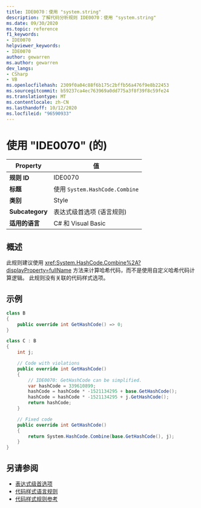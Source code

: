```yaml
---
title: IDE0070：使用 "system.string"
description: 了解代码分析规则 IDE0070：使用 "system.string"
ms.date: 09/30/2020
ms.topic: reference
f1_keywords:
- IDE0070
helpviewer_keywords:
- IDE0070
author: gewarren
ms.author: gewarren
dev_langs:
- CSharp
- VB
ms.openlocfilehash: 2309f0a04c88f6b175c2bffb56a476f9e8b22453
ms.sourcegitcommit: b59237ca4ec763969a0dd775a3f8f39f8c59fe24
ms.translationtype: MT
ms.contentlocale: zh-CN
ms.lasthandoff: 10/12/2020
ms.locfileid: "96590933"
---
```

# <a name="use-systemhashcodecombine-ide0070"></a>使用 "IDE0070" (的) 

|Property|值|
|-|-|
| **规则 ID** | IDE0070 |
| **标题** | 使用 `System.HashCode.Combine` |
| **类别** | Style |
| **Subcategory** | 表达式级首选项 (语言规则)  |
| **适用的语言** | C# 和 Visual Basic |

## <a name="overview"></a>概述

此规则建议使用 <xref:System.HashCode.Combine%2A?displayProperty=fullName> 方法来计算哈希代码，而不是使用自定义哈希代码计算逻辑。 此规则没有关联的代码样式选项。

## <a name="example"></a>示例

```csharp
class B
{
    public override int GetHashCode() => 0;
}

class C : B
{
    int j;

    // Code with violations
    public override int GetHashCode()
    {
        // IDE0070: GetHashCode can be simplified.
        var hashCode = 339610899;
        hashCode = hashCode * -1521134295 + base.GetHashCode();
        hashCode = hashCode * -1521134295 + j.GetHashCode();
        return hashCode;
    }

    // Fixed code
    public override int GetHashCode()
    {
        return System.HashCode.Combine(base.GetHashCode(), j);
    }
}
```

## <a name="see-also"></a>另请参阅

- [表达式级首选项](expression-level-preferences.md)
- [代码样式语言规则](language-rules.md)
- [代码样式规则参考](index.md)
